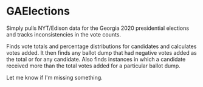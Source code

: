 # GAElections

Simply pulls NYT/Edison data for the Georgia 2020 presidential elections and tracks inconsistencies in the vote counts.  

Finds vote totals and percentage distributions for candidates and calculates votes added.  It then finds any ballot dump that had negative votes added as the total or for any candidate.  Also finds instances in which a candidate received more than the total votes added for a particular ballot dump.

Let me know if I'm missing something.
